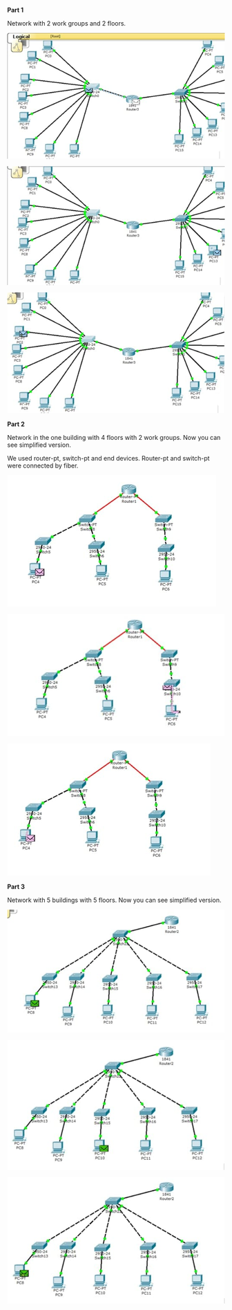 **Part 1**

Network with 2 work groups and 2 floors.

<img
src="https://github.com/sofiiasss/DevOps_online_Kharkiv_2021Q2/blob/master/m4/task_4.2/images/1.jpg" />

<img
src="https://github.com/sofiiasss/DevOps_online_Kharkiv_2021Q2/blob/master/m4/task_4.2/images/1_2.jpg" />

<img
src="https://github.com/sofiiasss/DevOps_online_Kharkiv_2021Q2/blob/master/m4/task_4.2/images/1_3.jpg" />

**Part 2**

Network in the one building with 4 floors with 2 work groups. Now you can see simplified version.

We used router-pt, switch-pt and end devices. Router-pt and switch-pt were connected by fiber.

<img
src="https://github.com/sofiiasss/DevOps_online_Kharkiv_2021Q2/blob/master/m4/task_4.2/images/2.jpg" />

<img
src="https://github.com/sofiiasss/DevOps_online_Kharkiv_2021Q2/blob/master/m4/task_4.2/images/2_2.jpg" />

<img
src="https://github.com/sofiiasss/DevOps_online_Kharkiv_2021Q2/blob/master/m4/task_4.2/images/2_4.jpg" />

**Part 3**

Network with 5 buildings with 5 floors. Now you can see simplified version.

<img
src="https://github.com/sofiiasss/DevOps_online_Kharkiv_2021Q2/blob/master/m4/task_4.2/images/3.jpg" />

<img
src="https://github.com/sofiiasss/DevOps_online_Kharkiv_2021Q2/blob/master/m4/task_4.2/images/3_1.jpg" />

<img
src="https://github.com/sofiiasss/DevOps_online_Kharkiv_2021Q2/blob/master/m4/task_4.2/images/3_2.jpg" />
